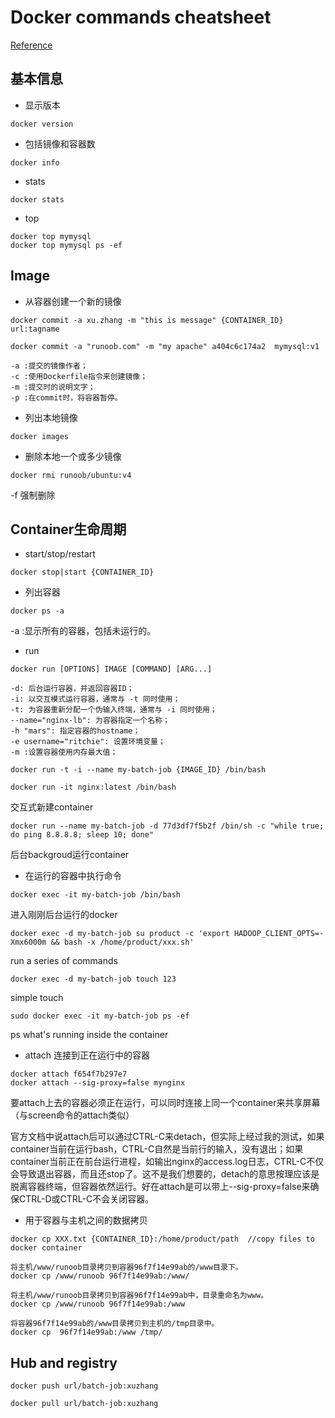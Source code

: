 # Docker commands cheatsheet

 [Reference](https://docs.docker.com/engine/reference/commandline/)

## 基本信息
- 显示版本
```
docker version
```

- 包括镜像和容器数
```
docker info
```

- stats
```
docker stats
```

- top
```
docker top mymysql
docker top mymysql ps -ef
```

## Image

- 从容器创建一个新的镜像
```
docker commit -a xu.zhang -m "this is message" {CONTAINER_ID} url:tagname

docker commit -a "runoob.com" -m "my apache" a404c6c174a2  mymysql:v1 

-a :提交的镜像作者；
-c :使用Dockerfile指令来创建镜像；
-m :提交时的说明文字；
-p :在commit时，将容器暂停。
```

- 列出本地镜像
```
docker images
```

- 删除本地一个或多少镜像
```
docker rmi runoob/ubuntu:v4
```
-f 强制删除

## Container生命周期

- start/stop/restart
```
docker stop|start {CONTAINER_ID}
```

- 列出容器
```
docker ps -a
```
-a :显示所有的容器，包括未运行的。


- run
```
docker run [OPTIONS] IMAGE [COMMAND] [ARG...]

-d: 后台运行容器，并返回容器ID；
-i: 以交互模式运行容器，通常与 -t 同时使用；
-t: 为容器重新分配一个伪输入终端，通常与 -i 同时使用；
--name="nginx-lb": 为容器指定一个名称；
-h "mars": 指定容器的hostname；
-e username="ritchie": 设置环境变量；
-m :设置容器使用内存最大值；
```

```
docker run -t -i --name my-batch-job {IMAGE_ID} /bin/bash  

docker run -it nginx:latest /bin/bash
```
交互式新建container
```
docker run --name my-batch-job -d 77d3df7f5b2f /bin/sh -c "while true; do ping 8.8.8.8; sleep 10; done" 
```
后台backgroud运行container

- 在运行的容器中执行命令
```
docker exec -it my-batch-job /bin/bash
```
进入刚刚后台运行的docker

```
docker exec -d my-batch-job su product -c 'export HADOOP_CLIENT_OPTS=-Xmx6000m && bash -x /home/product/xxx.sh' 
```
run a series of commands

```
docker exec -d my-batch-job touch 123
```
simple touch

```
sudo docker exec -it my-batch-job ps -ef
```
ps what's running inside the container

- attach 连接到正在运行中的容器

```
docker attach f654f7b297e7
docker attach --sig-proxy=false mynginx
```
要attach上去的容器必须正在运行，可以同时连接上同一个container来共享屏幕（与screen命令的attach类似）

官方文档中说attach后可以通过CTRL-C来detach，但实际上经过我的测试，如果container当前在运行bash，CTRL-C自然是当前行的输入，没有退出；如果container当前正在前台运行进程，如输出nginx的access.log日志，CTRL-C不仅会导致退出容器，而且还stop了。这不是我们想要的，detach的意思按理应该是脱离容器终端，但容器依然运行。好在attach是可以带上--sig-proxy=false来确保CTRL-D或CTRL-C不会关闭容器。


- 用于容器与主机之间的数据拷贝
```
docker cp XXX.txt {CONTAINER_ID}:/home/product/path  //copy files to docker container

将主机/www/runoob目录拷贝到容器96f7f14e99ab的/www目录下。
docker cp /www/runoob 96f7f14e99ab:/www/

将主机/www/runoob目录拷贝到容器96f7f14e99ab中，目录重命名为www。
docker cp /www/runoob 96f7f14e99ab:/www

将容器96f7f14e99ab的/www目录拷贝到主机的/tmp目录中。
docker cp  96f7f14e99ab:/www /tmp/
```

## Hub and registry
```
docker push url/batch-job:xuzhang

docker pull url/batch-job:xuzhang
```


